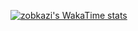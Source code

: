 

[![zobkazi's WakaTime stats](https://github-readme-stats.vercel.app/api/wakatime?username=zobaidulkazi&theme=dark)](https://github.com/anuraghazra/github-readme-stats)
